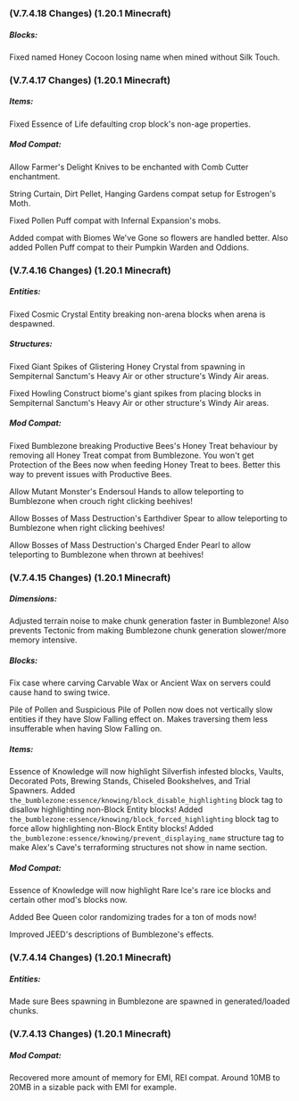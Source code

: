 ### **(V.7.4.18 Changes) (1.20.1 Minecraft)**

##### Blocks:
Fixed named Honey Cocoon losing name when mined without Silk Touch.


### **(V.7.4.17 Changes) (1.20.1 Minecraft)**

##### Items:
Fixed Essence of Life defaulting crop block's non-age properties.

##### Mod Compat:
Allow Farmer's Delight Knives to be enchanted with Comb Cutter enchantment.

String Curtain, Dirt Pellet, Hanging Gardens compat setup for Estrogen's Moth.

Fixed Pollen Puff compat with Infernal Expansion's mobs.

Added compat with Biomes We've Gone so flowers are handled better. Also added Pollen Puff compat to their Pumpkin Warden and Oddions.


### **(V.7.4.16 Changes) (1.20.1 Minecraft)**

##### Entities:
Fixed Cosmic Crystal Entity breaking non-arena blocks when arena is despawned.

##### Structures:
Fixed Giant Spikes of Glistering Honey Crystal from spawning in Sempiternal Sanctum's Heavy Air or other structure's Windy Air areas.

Fixed Howling Construct biome's giant spikes from placing blocks in Sempiternal Sanctum's Heavy Air or other structure's Windy Air areas.

##### Mod Compat:
Fixed Bumblezone breaking Productive Bees's Honey Treat behaviour by removing all Honey Treat compat from Bumblezone.
 You won't get Protection of the Bees now when feeding Honey Treat to bees. Better this way to prevent issues with Productive Bees.

Allow Mutant Monster's Endersoul Hands to allow teleporting to Bumblezone when crouch right clicking beehives!

Allow Bosses of Mass Destruction's Earthdiver Spear to allow teleporting to Bumblezone when right clicking beehives!

Allow Bosses of Mass Destruction's Charged Ender Pearl to allow teleporting to Bumblezone when thrown at beehives!


### **(V.7.4.15 Changes) (1.20.1 Minecraft)**

##### Dimensions:
Adjusted terrain noise to make chunk generation faster in Bumblezone!
 Also prevents Tectonic from making Bumblezone chunk generation slower/more memory intensive.

##### Blocks:
Fix case where carving Carvable Wax or Ancient Wax on servers could cause hand to swing twice.

Pile of Pollen and Suspicious Pile of Pollen now does not vertically slow entities if they have Slow Falling effect on.
 Makes traversing them less insufferable when having Slow Falling on.

##### Items:
Essence of Knowledge will now highlight Silverfish infested blocks, Vaults, Decorated Pots, Brewing Stands, Chiseled Bookshelves, and Trial Spawners.
 Added `the_bumblezone:essence/knowing/block_disable_highlighting` block tag to disallow highlighting non-Block Entity blocks!
 Added `the_bumblezone:essence/knowing/block_forced_highlighting` block tag to force allow highlighting non-Block Entity blocks!
 Added `the_bumblezone:essence/knowing/prevent_displaying_name` structure tag to make Alex's Cave's terraforming structures not show in name section.

##### Mod Compat:
Essence of Knowledge will now highlight Rare Ice's rare ice blocks and certain other mod's blocks now.

Added Bee Queen color randomizing trades for a ton of mods now!

Improved JEED's descriptions of Bumblezone's effects.


### **(V.7.4.14 Changes) (1.20.1 Minecraft)**

##### Entities:
Made sure Bees spawning in Bumblezone are spawned in generated/loaded chunks.


### **(V.7.4.13 Changes) (1.20.1 Minecraft)**

##### Mod Compat:
Recovered more amount of memory for EMI, REI compat. Around 10MB to 20MB in a sizable pack with EMI for example.
